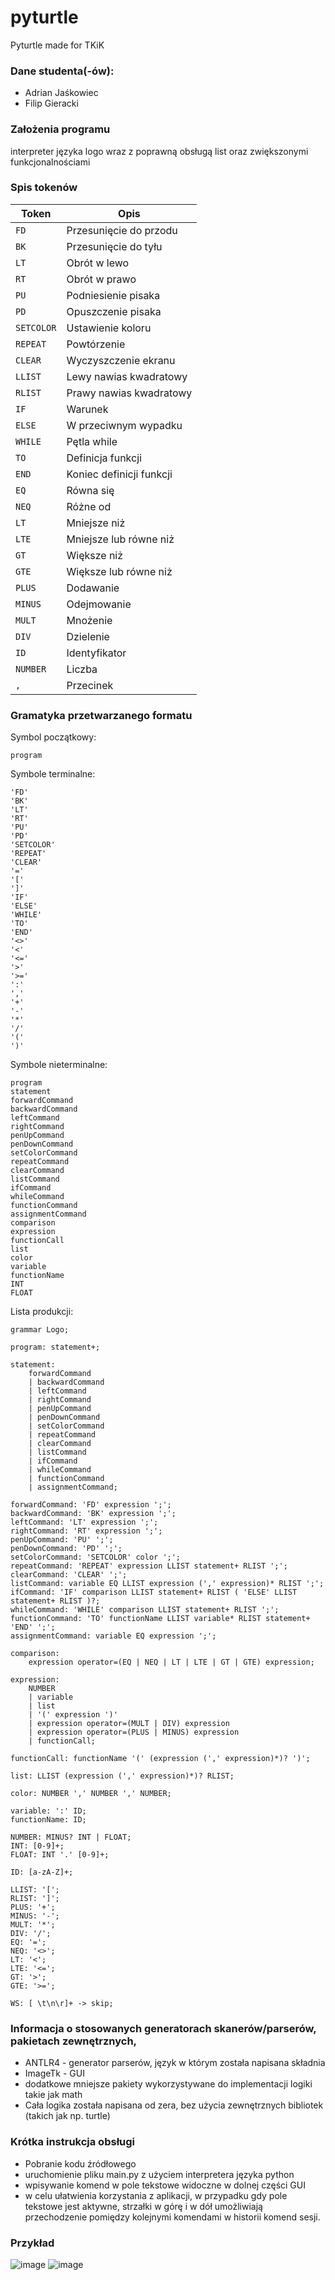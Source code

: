 # pyturtle
Pyturtle made for TKiK

### Dane studenta(-ów):
- Adrian Jaśkowiec
- Filip Gieracki

### Założenia programu
interpreter języka logo wraz z poprawną obsługą list oraz zwiększonymi funkcjonalnościami

### Spis tokenów

| Token     | Opis                                  |
|-----------|---------------------------------------|
| `FD`      | Przesunięcie do przodu                |
| `BK`      | Przesunięcie do tyłu                  |
| `LT`      | Obrót w lewo                          |
| `RT`      | Obrót w prawo                         |
| `PU`      | Podniesienie pisaka                   |
| `PD`      | Opuszczenie pisaka                    |
| `SETCOLOR`| Ustawienie koloru                     |
| `REPEAT`  | Powtórzenie                           |
| `CLEAR`   | Wyczyszczenie ekranu                  |
| `LLIST`   | Lewy nawias kwadratowy                |
| `RLIST`   | Prawy nawias kwadratowy               |
| `IF`      | Warunek                               |
| `ELSE`    | W przeciwnym wypadku                  |
| `WHILE`   | Pętla while                           |
| `TO`      | Definicja funkcji                     |
| `END`     | Koniec definicji funkcji              |
| `EQ`      | Równa się                             |
| `NEQ`     | Różne od                              |
| `LT`      | Mniejsze niż                          |
| `LTE`     | Mniejsze lub równe niż                |
| `GT`      | Większe niż                           |
| `GTE`     | Większe lub równe niż                 |
| `PLUS`    | Dodawanie                             |
| `MINUS`   | Odejmowanie                           |
| `MULT`    | Mnożenie                              |
| `DIV`     | Dzielenie                             |
| `ID`      | Identyfikator                         |
| `NUMBER`  | Liczba                                |
| `,`       | Przecinek                             |

### Gramatyka przetwarzanego formatu

Symbol początkowy:
```
program
```

Symbole terminalne:
```
'FD'
'BK'
'LT'
'RT'
'PU'
'PD'
'SETCOLOR'
'REPEAT'
'CLEAR'
'='
'['
']'
'IF'
'ELSE'
'WHILE'
'TO'
'END'
'<>'
'<'
'<='
'>'
'>='
':'
','
'+'
'-'
'*'
'/'
'('
')'
```
Symbole nieterminalne:
```
program
statement
forwardCommand
backwardCommand
leftCommand
rightCommand
penUpCommand
penDownCommand
setColorCommand
repeatCommand
clearCommand
listCommand
ifCommand
whileCommand
functionCommand
assignmentCommand
comparison
expression
functionCall
list
color
variable
functionName
INT
FLOAT
```

Lista produkcji:
```antlr
grammar Logo;

program: statement+;

statement:
    forwardCommand
    | backwardCommand
    | leftCommand
    | rightCommand
    | penUpCommand
    | penDownCommand
    | setColorCommand
    | repeatCommand
    | clearCommand
    | listCommand
    | ifCommand
    | whileCommand
    | functionCommand
    | assignmentCommand;

forwardCommand: 'FD' expression ';';
backwardCommand: 'BK' expression ';';
leftCommand: 'LT' expression ';';
rightCommand: 'RT' expression ';';
penUpCommand: 'PU' ';';
penDownCommand: 'PD' ';';
setColorCommand: 'SETCOLOR' color ';';
repeatCommand: 'REPEAT' expression LLIST statement+ RLIST ';';
clearCommand: 'CLEAR' ';';
listCommand: variable EQ LLIST expression (',' expression)* RLIST ';';
ifCommand: 'IF' comparison LLIST statement+ RLIST ( 'ELSE' LLIST statement+ RLIST )?;
whileCommand: 'WHILE' comparison LLIST statement+ RLIST ';';
functionCommand: 'TO' functionName LLIST variable* RLIST statement+ 'END' ';';
assignmentCommand: variable EQ expression ';';

comparison:
    expression operator=(EQ | NEQ | LT | LTE | GT | GTE) expression;

expression:
    NUMBER
    | variable
    | list
    | '(' expression ')'
    | expression operator=(MULT | DIV) expression
    | expression operator=(PLUS | MINUS) expression
    | functionCall;

functionCall: functionName '(' (expression (',' expression)*)? ')';

list: LLIST (expression (',' expression)*)? RLIST;

color: NUMBER ',' NUMBER ',' NUMBER;

variable: ':' ID;
functionName: ID;

NUMBER: MINUS? INT | FLOAT;
INT: [0-9]+;
FLOAT: INT '.' [0-9]+;

ID: [a-zA-Z]+;

LLIST: '[';
RLIST: ']';
PLUS: '+';
MINUS: '-';
MULT: '*';
DIV: '/';
EQ: '=';
NEQ: '<>';
LT: '<';
LTE: '<=';
GT: '>';
GTE: '>=';

WS: [ \t\n\r]+ -> skip;

```

### Informacja o stosowanych generatorach skanerów/parserów, pakietach zewnętrznych,

- ANTLR4 - generator parserów, język w którym została napisana składnia
- ImageTk - GUI
- dodatkowe mniejsze pakiety wykorzystywane do implementacji logiki takie jak math
- Cała logika została napisana od zera, bez użycia zewnętrznych bibliotek (takich jak np. turtle)

### Krótka instrukcja obsługi
- Pobranie kodu źródłowego
- uruchomienie pliku main.py z użyciem interpretera języka python
- wpisywanie komend w pole tekstowe widoczne w dolnej części GUI
- w celu ułatwienia korzystania z aplikacji, w przypadku gdy pole tekstowe jest aktywne, strzałki w górę i w dół umożliwiają przechodzenie pomiędzy kolejnymi komendami w historii komend sesji.

### Przykład
![image](https://github.com/fgieracki/pyturtle/assets/48069247/b89d3605-9ad4-43a6-ae75-f9bac167a8f6)
![image](https://github.com/fgieracki/pyturtle/assets/48069247/fdd89961-8207-4ace-8957-f1f7174a730e)

